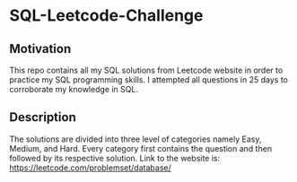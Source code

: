 # SQL-Leetcode-Challenge 

## Motivation
This repo contains all my SQL solutions from Leetcode website in order to practice my SQL programming skills. I attempted all questions in 25 days to corroborate my knowledge in SQL.

## Description
The solutions are divided into three level of categories namely Easy, Medium, and Hard. Every category first contains the question and then followed by its respective solution.
Link to the website is: https://leetcode.com/problemset/database/

